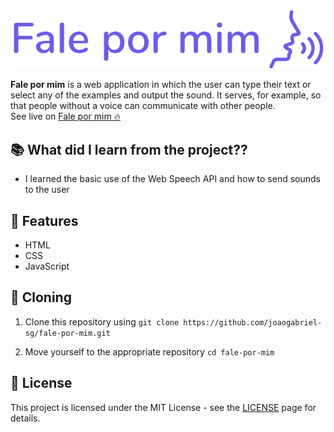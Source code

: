 <div align="center">
  <img src="./images/logo.svg">
</div>

**Fale por mim** is a web application in which the user can type their text or select any of the examples and output the sound. It serves, for example, so that people without a voice can communicate with other people.  
See live on [Fale por mim 🔥](https://joaogabriel-sg.github.io/fale-por-mim/)

## 📚 What did I learn from the project??

- I learned the basic use of the Web Speech API and how to send sounds to the user

## 🚀 Features

- HTML
- CSS
- JavaScript

## 🧬 Cloning

1. Clone this repository using `git clone https://github.com/joaogabriel-sg/fale-por-mim.git`

1. Move yourself to the appropriate repository `cd fale-por-mim`

## 📃 License

This project is licensed under the MIT License - see the [LICENSE](https://choosealicense.com/licenses/mit/) page for details.

